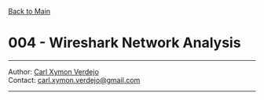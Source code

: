 <a name="top"></a>
[Back to Main](https://github.com/caxylive/Net_Projects/tree/main)

# 004 - Wireshark Network Analysis

---

Author: [Carl Xymon Verdejo](https://hardworking-lion-z4sd3b.mystrikingly.com/) </br>
Contact: carl.xymon.verdejo@gmail.com

---


